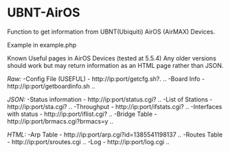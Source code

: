 UBNT-AirOS
==========

Function to get information from UBNT(Ubiquiti) AirOS (AirMAX) Devices.


Example in example.php

Known Useful pages in AirOS Devices (tested at 5.5.4) Any older versions should work but may return information as an HTML page rather than JSON.

*Raw:*
-Config File (USEFUL) - http://ip:port/getcfg.sh?. ..
-Board Info - http://ip:port/getboardinfo.sh ..

*JSON:*
-Status information - http://ip:port/status.cgi? ..
-List of Stations - http://ip:port/sta.cgi? ..
-Throughput - http://ip:port/ifstats.cgi? ..
-Interfaces with status - http://ip:port/iflist.cgi? ..
-Bridge Table - http://ip:port/brmacs.cgi?brmacs=y ..

*HTML:*
-Arp Table - http://ip:port/arp.cgi?id=1385541198137 ..
-Routes Table - http://ip:port/sroutes.cgi ..
-Log - http://ip:port/log.cgi ..
